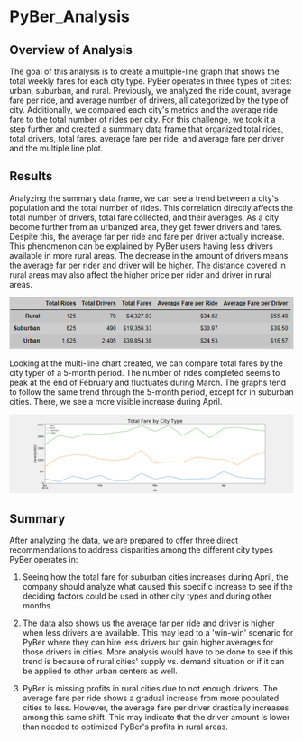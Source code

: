 # PyBer_Analysis

## Overview of Analysis
The goal of this analysis is to create a multiple-line graph that shows the total weekly fares for each city type. PyBer operates in three types of cities: urban, suburban, and rural. Previously, we analyzed the ride count, average fare per ride, and average number of drivers, all categorized by the type of city. Additionally, we compared each city's metrics and the average ride fare to the total number of rides per city. For this challenge, we took it a step further and created a summary data frame that organized total rides, total drivers, total fares, average fare per ride, and average fare per driver and the multiple line plot.

## Results

Analyzing the summary data frame, we can see a trend between a city's population and the total number of rides. This correlation directly affects the total number of drivers, total fare collected, and their averages. As a city become further from an urbanized area, they get fewer drivers and fares. Despite this, the average far per ride and fare per driver actually increase. This phenomenon can be explained by PyBer users having less drivers available in more rural areas. The decrease in the amount of drivers means the average far per rider and driver will be higher. The distance covered in rural areas may also affect the higher price per rider and driver in rural areas. 

![Summary Data](https://github.com/ChicletKeyboard/PyBer_Analysis/blob/7c15c809f61ca6b26cdb5b77fc7ba7be5cd2b88d/Analysis/Summary%20DataFrame.png)

Looking at the multi-line chart created, we can compare total fares by the city typer of a 5-month period. The number of rides completed seems to peak at the end of February and fluctuates during March. The graphs tend to follow the same trend through the 5-month period, except for in suburban cities. There, we see a more visible increase during April.

![multi-line chart](Analysis/Fig8.png)

## Summary

After analyzing the data, we are prepared to offer three direct recommendations to address disparities among the different city types PyBer operates in:

1) Seeing how the total fare for suburban cities increases during April, the company should analyze what caused this specific increase to see if the deciding factors could be used in other city types and during other months.

2) The data also shows us the average far per ride and driver is higher when less drivers are available. This may lead to a 'win-win' scenario for PyBer where they can hire less drivers but gain higher averages for those drivers in cities. More analysis would have to be done to see if this trend is because of rural cities' supply vs. demand situation or if it can be applied to other urban centers as well.

3) PyBer is missing profits in rural cities due to not enough drivers. The average fare per ride shows a gradual increase from more populated cities to less. However, the average fare per driver drastically increases among this same shift. This may indicate that the driver amount is lower than needed to optimized PyBer's profits in rural areas.
